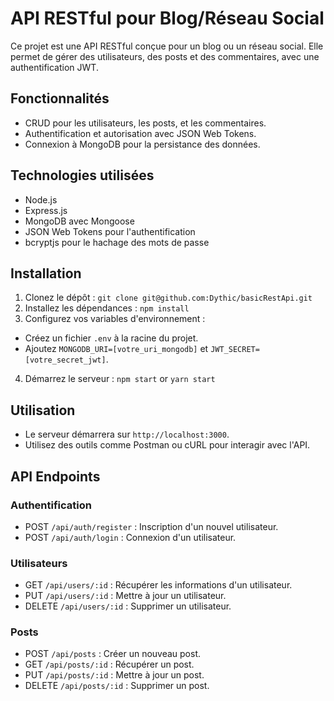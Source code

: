 # API RESTful pour Blog/Réseau Social

Ce projet est une API RESTful conçue pour un blog ou un réseau social. Elle permet de gérer des utilisateurs, des posts et des commentaires, avec une authentification JWT.

## Fonctionnalités

- CRUD pour les utilisateurs, les posts, et les commentaires.
- Authentification et autorisation avec JSON Web Tokens.
- Connexion à MongoDB pour la persistance des données.

## Technologies utilisées

- Node.js
- Express.js
- MongoDB avec Mongoose
- JSON Web Tokens pour l'authentification
- bcryptjs pour le hachage des mots de passe

## Installation

1. Clonez le dépôt : `git clone git@github.com:Dythic/basicRestApi.git`
2. Installez les dépendances : `npm install`
3. Configurez vos variables d'environnement : 
- Créez un fichier `.env` à la racine du projet.
- Ajoutez `MONGODB_URI=[votre_uri_mongodb]` et `JWT_SECRET=[votre_secret_jwt]`.

4. Démarrez le serveur : `npm start` or `yarn start`


## Utilisation

- Le serveur démarrera sur `http://localhost:3000`.
- Utilisez des outils comme Postman ou cURL pour interagir avec l'API.

## API Endpoints

### Authentification
- POST `/api/auth/register` : Inscription d'un nouvel utilisateur.
- POST `/api/auth/login` : Connexion d'un utilisateur.

### Utilisateurs
- GET `/api/users/:id` : Récupérer les informations d'un utilisateur.
- PUT `/api/users/:id` : Mettre à jour un utilisateur.
- DELETE `/api/users/:id` : Supprimer un utilisateur.

### Posts
- POST `/api/posts` : Créer un nouveau post.
- GET `/api/posts/:id` : Récupérer un post.
- PUT `/api/posts/:id` : Mettre à jour un post.
- DELETE `/api/posts/:id` : Supprimer un post.

